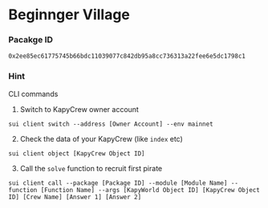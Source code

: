 # Beginnger Village

### Pacakge ID

```
0x2ee85ec61775745b66bdc11039077c842db95a8cc736313a22fee6e5dc1798c1
```

### Hint

CLI commands

1. Switch to KapyCrew owner account

```
sui client switch --address [Owner Account] --env mainnet
```

2. Check the data of your KapyCrew (like `index` etc)

```
sui client object [KapyCrew Object ID]
```

3. Call the `solve` function to recruit first pirate

```
sui client call --package [Package ID] --module [Module Name] --function [Function Name] --args [KapyWorld Object ID] [KapyCrew Object ID] [Crew Name] [Answer 1] [Answer 2]
```
